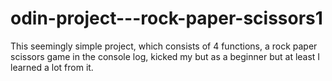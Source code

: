 # odin-project---rock-paper-scissors1

This seemingly simple project, which consists of 4 functions, a rock paper scissors game in the console log, kicked my but as a beginner but at least I learned a lot from it.